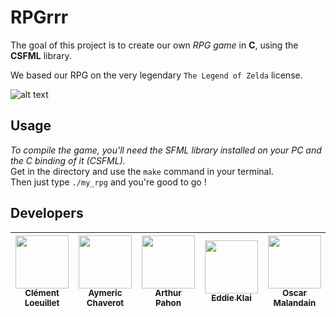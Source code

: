# RPGrrr

The goal of this project is to create our own *RPG game* in **C**, using the **CSFML** library.

We based our RPG on the very legendary `The Legend of Zelda` license.

![alt text](https://media4.giphy.com/media/YWUpVw86AtIbe/giphy.gif?cid=ecf05e47297k75qlg9l889fesltodz5ws4zhfnhn3qi3194j&rid=giphy.gif&ct=g)

## Usage

*To compile the game, you'll need the SFML library installed on your PC and the C binding of it (CSFML).*<br>
Get in the directory and use the `make` command in your terminal.<br>
Then just type `./my_rpg` and you're good to go !

## Developers

| [<img src="https://github.com/LayBraid.png?size=85" width=85><br><sub>Clément Loeuillet</sub>](https://github.com/LayBraid) | [<img src="https://github.com/AymericChaverot.png?size=85" width=85><br><sub>Aymeric Chaverot</sub>](https://github.com/AymericChaverot) | [<img src="https://github.com/arthurphn.png?size=85" width=85><br><sub>Arthur Pahon</sub>](https://github.com/arthurphn) | [<img src="https://github.com/Eddieklai.png?size=85" width=85><br><sub>Eddie Klai</sub>](https://github.com/Eddieklai) | [<img src="https://github.com/McGalagane.png?size=85" width=85><br><sub>Oscar Malandain</sub>](https://github.com/McGalagane)
| :---: | :---: | :---: | :---: | :---: |
